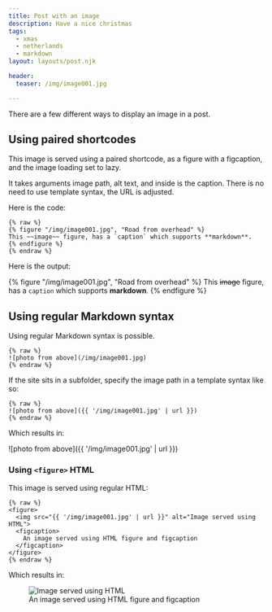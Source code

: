 ```yaml
---
title: Post with an image
description: Have a nice christmas
tags:
  - xmas
  - netherlands
  - markdown
layout: layouts/post.njk

header:
  teaser: /img/image001.jpg

---
```


There are a few different ways to display an image in a post.


## Using paired shortcodes

This image is served using a paired shortcode, as a figure with a figcaption, and the image loading set to lazy.

It takes arguments image path, alt text, and inside is the caption.  There is no need to use template syntax, the URL is adjusted.

Here is the code:

```
{% raw %}
{% figure "/img/image001.jpg", "Road from overhead" %}
This ~~image~~ figure, has a `caption` which supports **markdown**.
{% endfigure %}
{% endraw %}
```

Here is the output:

{% figure "/img/image001.jpg", "Road from overhead" %}
This ~~image~~ figure, has a `caption` which supports **markdown**.
{% endfigure %}


## Using regular Markdown syntax

Using regular Markdown syntax is possible.

```
{% raw %}
![photo from above](/img/image001.jpg)
{% endraw %}
```

If the site sits in a subfolder, specify the image path in a template syntax like so:

```
{% raw %}
![photo from above]({{ '/img/image001.jpg' | url }})
{% endraw %}
```

Which results in:

![photo from above]({{ '/img/image001.jpg' | url }})


### Using `<figure>` HTML

This image is served using regular HTML:

```
{% raw %}
<figure>
  <img src="{{ '/img/image001.jpg' | url }}" alt="Image served using HTML">
  <figcaption>
    An image served using HTML figure and figcaption
  </figcaption>
</figure>
{% endraw %}
```

Which results in:


<figure>
  <img src="{{ '/img/image001.jpg' | url }}" alt="Image served using HTML">
  <figcaption>
    An image served using HTML figure and figcaption
  </figcaption>
</figure>
